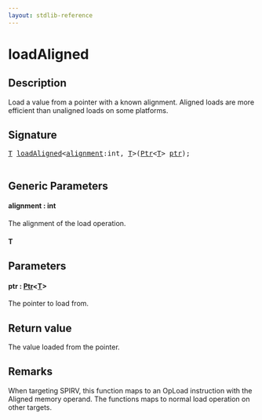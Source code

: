```yaml
---
layout: stdlib-reference
---
```


# loadAligned

## Description

Load a value from a pointer with a known alignment.
Aligned loads are more efficient than unaligned loads on some platforms.



## Signature 

<pre>
<a href="loadaligned-4.html#typeparam-T" class="code_type">T</a> <a href="loadaligned-4.html">loadAligned</a>&lt;<a href="loadaligned-4.html#decl-alignment" class="code_var">alignment</a>:<span class="code_keyword">int</span>, <a href="loadaligned-4.html#typeparam-T" class="code_type">T</a>&gt;(<a href="../types/ptr-0/index.html" class="code_type">Ptr</a>&lt;<a href="loadaligned-4.html#typeparam-T" class="code_type">T</a>&gt; <a href="loadaligned-4.html#decl-ptr" class="code_param">ptr</a>);

</pre>

## Generic Parameters

####  <a id="decl-alignment"></a>alignment  : int
The alignment of the load operation.

####  <a id="typeparam-T"></a>T

## Parameters

####  <a id="decl-ptr"></a>ptr  : [Ptr](../types/ptr-0/index)\<[T](../types/ptr-0/index#typeparam-T)\>
The pointer to load from.


## Return value
The value loaded from the pointer.

## Remarks
When targeting SPIRV, this function maps to an <span class='code'>OpLoad</span> instruction with the <span class='code'>Aligned</span> memory operand.
The functions maps to normal load operation on other targets.



